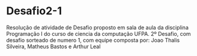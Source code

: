 # Desafio2-1
Resolução de atividade de Desafio proposto em sala de aula da disciplina Programação I do curso de ciencia da computação UFPA. 2º Desafio, com desafio sorteado de numero 1, com equipe composta por: Joao Thalis Silveira, Matheus Bastos e Arthur Leal
